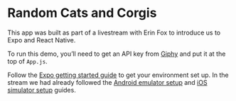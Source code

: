# Random Cats and Corgis

This app was built as part of a livestream with Erin Fox to introduce us to Expo and React Native.

To run this demo, you’ll need to get an API key from [Giphy](https://developers.giphy.com/dashboard/?create=true) and put it at the top of `App.js`.

Follow the [Expo getting started guide]() to get your environment set up. In the stream we had already followed the [Android emulator setup](https://docs.expo.io/versions/latest/workflow/android-studio-emulator/) and [iOS simulator setup](https://docs.expo.io/versions/latest/workflow/ios-simulator/) guides.
